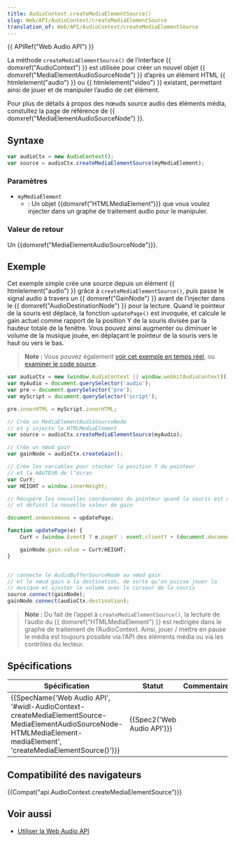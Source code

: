 ```yaml
---
title: AudioContext.createMediaElementSource()
slug: Web/API/AudioContext/createMediaElementSource
translation_of: Web/API/AudioContext/createMediaElementSource
---
```

{{ APIRef("Web Audio API") }}

La méthode `createMediaElementSource()` de l’interface {{ domxref("AudioContext") }} est utilisée pour créer un nouvel objet {{ domxref("MediaElementAudioSourceNode") }} d’après un élément HTML {{ htmlelement("audio") }} ou {{ htmlelement("video") }} existant, permettant ainsi de jouer et de manipuler l’audio de cet élément.

Pour plus de détails à propos des nœuds source audio des éléments média, constultez la page de référence de {{ domxref("MediaElementAudioSourceNode") }}.

## Syntaxe

```js
var audioCtx = new AudioContext();
var source = audioCtx.createMediaElementSource(myMediaElement);
```

### Paramètres

- `myMediaElement`
  - : Un objet {{domxref("HTMLMediaElement")}} que vous voulez injecter dans un graphe de traitement audio pour le manipuler.

### Valeur de retour

Un {{domxref("MediaElementAudioSourceNode")}}.

## Exemple

Cet exemple simple crée une source depuis un élément {{ htmlelement("audio") }} grâce à `createMediaElementSource()`, puis passe le signal audio à travers un {{ domxref("GainNode") }} avant de l’injecter dans le {{ domxref("AudioDestinationNode") }} pour la lecture. Quand le pointeur de la souris est déplacé, la fonction `updatePage()` est invoquée, et calcule le gain actuel comme rapport de la position Y de la souris divisée par la hauteur totale de la fenêtre. Vous pouvez ainsi augmenter ou diminuer le volume de la musique jouée, en déplaçant le pointeur de la souris vers le haut ou vers le bas.

> **Note :** Vous pouvez également [voir cet exemple en temps réel](http://mdn.github.io/webaudio-examples/media-source-buffer/), ou [examiner le code source](https://github.com/mdn/webaudio-examples/tree/master/media-source-buffer).

```js
var audioCtx = new (window.AudioContext || window.webkitAudioContext)();
var myAudio = document.querySelector('audio');
var pre = document.querySelector('pre');
var myScript = document.querySelector('script');

pre.innerHTML = myScript.innerHTML;

// Crée un MediaElementAudioSourceNode
// et y injecte le HTMLMediaElement
var source = audioCtx.createMediaElementSource(myAudio);

// Crée un nœud gain
var gainNode = audioCtx.createGain();

// Crée les variables pour stocker la position Y du pointeur
// et la HAUTEUR de l’écran
var CurY;
var HEIGHT = window.innerHeight;

// Récupère les nouvelles coordonnées du pointeur quand la souris est déplacée
// et définit la nouvelle valeur de gain

document.onmousemove = updatePage;

function updatePage(e) {
    CurY = (window.Event) ? e.pageY : event.clientY + (document.documentElement.scrollTop ? document.documentElement.scrollTop : document.body.scrollTop);

    gainNode.gain.value = CurY/HEIGHT;
}


// connecte le AudioBufferSourceNode au nœud gain
// et le nœud gain à la destination, de sorte qu’on puisse jouer la
// musique et ajuster le volume avec le curseur de la souris
source.connect(gainNode);
gainNode.connect(audioCtx.destination);
```

> **Note :** Du fait de l’appel à `createMediaElementSource()`, la lecture de l’audio du {{ domxref("HTMLMediaElement") }} est redirigée dans le graphe de traitement de l’AudioContext. Ainsi, jouer / mettre en pause le média est toujours possible via l’API des éléments média ou via les contrôles du lecteur.

## Spécifications

| Spécification                                                                                                                                                                                                                | Statut                               | Commentaire |
| ---------------------------------------------------------------------------------------------------------------------------------------------------------------------------------------------------------------------------- | ------------------------------------ | ----------- |
| {{SpecName('Web Audio API', '#widl-AudioContext-createMediaElementSource-MediaElementAudioSourceNode-HTMLMediaElement-mediaElement', 'createMediaElementSource()')}} | {{Spec2('Web Audio API')}} |             |

## Compatibilité des navigateurs

{{Compat("api.AudioContext.createMediaElementSource")}}

## Voir aussi

- [Utiliser la Web Audio API](/fr/docs/Web/API/Web_Audio_API/Using_Web_Audio_API)
